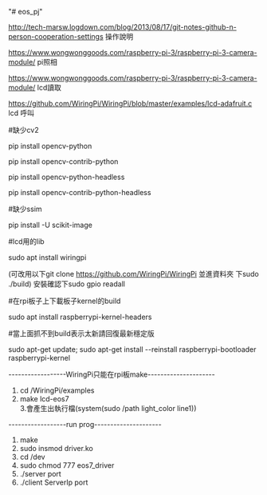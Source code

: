 "# eos_pj"   

http://tech-marsw.logdown.com/blog/2013/08/17/git-notes-github-n-person-cooperation-settings 操作說明  

https://www.wongwonggoods.com/raspberry-pi-3/raspberry-pi-3-camera-module/  pi照相  

https://www.wongwonggoods.com/raspberry-pi-3/raspberry-pi-3-camera-module/  lcd讀取  

https://github.com/WiringPi/WiringPi/blob/master/examples/lcd-adafruit.c lcd 呼叫

#缺少cv2  

pip install opencv-python  

pip install opencv-contrib-python  

pip install opencv-python-headless  

pip install opencv-contrib-python-headless  

#缺少ssim  

pip install -U scikit-image  

#lcd用的lib  

sudo apt install wiringpi  

(可改用以下git clone https://github.com/WiringPi/WiringPi 並進資料夾 下sudo ./build) 安裝確認下sudo gpio readall  

#在rpi板子上下載板子kernel的build  

sudo apt install raspberrypi-kernel-headers  

#當上面抓不到build表示太新請回復最新穩定版  

sudo apt-get update; sudo apt-get install --reinstall raspberrypi-bootloader raspberrypi-kernel  

------------------WiringPi只能在rpi板make---------------------  

1. cd /WiringPi/examples  
2. make lcd-eos7  
3.會產生出執行檔(system(sudo /path light_color line1))  

------------------run prog---------------------  

1. make  
2. sudo insmod driver.ko  
3. cd /dev  
4. sudo chmod 777 eos7_driver  
5. ./server port  
6. ./client ServerIp port  
 

